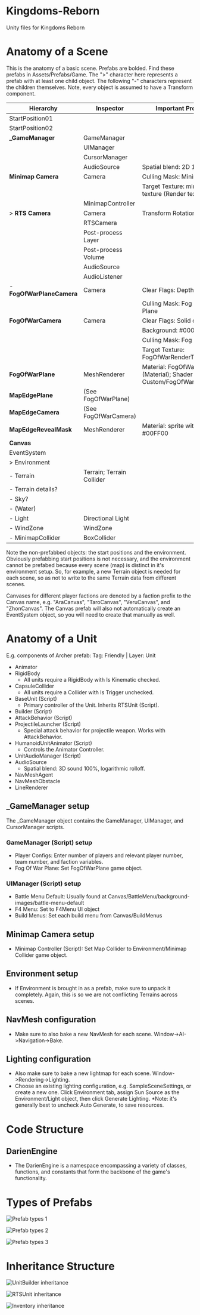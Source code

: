 # Kingdoms-Reborn
 Unity files for Kingdoms Reborn

# Anatomy of a Scene

This is the anatomy of a basic scene. Prefabs are bolded. Find these prefabs in Assets/Prefabs/Game. The ">" character here represents a prefab with at least one child object. The following "-" characters represent the children themselves. Note, every object is assumed to have a Transform component.

| Hierarchy              | Inspector                 | Important Properties                                                 |
|------------------------|---------------------------|----------------------------------------------------------------------|
| StartPosition01        |                           |                                                                      |
| StartPosition02        |                           |                                                                      |
| **_GameManager**       | GameManager               |                                                                      |
|                        | UIManager                 |                                                                      |
|                        | CursorManager             |                                                                      |
|                        | AudioSource               | Spatial blend: 2D 100%                                               |
| **Minimap Camera**     | Camera                    | Culling Mask:  Minimap (layer)                                       |
|                        |                           | Target Texture: minimap-texture (Render texture)                     |
|                        | MinimapController         |                                                                      |
| > **RTS Camera**       | Camera                    | Transform Rotation: 75                                               |
|                        | RTSCamera                 |                                                                      |
|                        | Post-process Layer        |                                                                      |
|                        | Post-process Volume       |                                                                      |
|                        | AudioSource               |                                                                      |
|                        | AudioListener             |                                                                      |
| - **FogOfWarPlaneCamera**  | Camera                    | Clear Flags: Depth only                                              |
|                        |                           | Culling Mask: Fog Of War Plane                                       |
| **FogOfWarCamera**     | Camera                    | Clear Flags: Solid color                                             |
|                        |                           | Background: #0000FF                                                  |
|                        |                           | Culling Mask: Fog Of War                                             |
|                        |                           | Target Texture: FogOfWarRenderTexture                                |
| **FogOfWarPlane**      | MeshRenderer              | Material: FogOfWarPlane (Material); Shader Custom/FogOfWarMaskShader |
| **MapEdgePlane**       | (See FogOfWarPlane)       |                                                                      |
| **MapEdgeCamera**      | (See FogOfWarCamera)      |                                                                      |
| **MapEdgeRevealMask**  | MeshRenderer              | Material: sprite with color #00FF00                                  |
| **Canvas**             |                           |                                                                      |
| EventSystem            |                           |                                                                      |
| > Environment          |                           |                                                                      |
| - Terrain              | Terrain; Terrain Collider |                                                                      |
| - Terrain details?     |                           |                                                                      |
| - Sky?                 |                           |                                                                      |
| - (Water)              |                           |                                                                      |
| - Light                | Directional Light         |                                                                      |
| - WindZone             | WindZone                  |                                                                      |
| - MinimapCollider      | BoxCollider               |                                                                      |

Note the non-prefabbed objects: the start positions and the environment. Obviously prefabbing start positions is not necessary, and the environment cannot be prefabed because every scene (map) is distinct in it's environment setup. So, for example, a new Terrain object is needed for each scene, so as not to write to the same Terrain data from different scenes.

Canvases for different player factions are denoted by a faction prefix to the Canvas name, e.g. "AraCanvas", "TaroCanvas", "VeruCanvas", and "ZhonCanvas".
The Canvas prefab will also not automatically create an EventSystem object, so you will need to create that manually as well. 

# Anatomy of a Unit

E.g. components of Archer prefab:
Tag: Friendly | Layer: Unit
- Animator
- RigidBody
    - All units require a RigidBody with Is Kinematic checked.
- CapsuleCollider
    - All units require a Collider with Is Trigger unchecked.
- BaseUnit (Script)
    - Primary controller of the Unit. Inherits RTSUnit (Script). 
- Builder (Script)
- AttackBehavior (Script)
- ProjectileLauncher (Script)
    - Special attack behavior for projectile weapon. Works with AttackBehavior. 
- HumanoidUnitAnimator (Script)
    - Controls the Animator Controller. 
- UnitAudioManager (Script)
- AudioSource 
    - Spatial blend: 3D sound 100%, logarithmic rolloff. 
- NavMeshAgent
- NavMeshObstacle
- LineRenderer

## _GameManager setup
The _GameManager object contains the GameManager, UIManager, and CursorManager scripts. 
### GameManager (Script) setup
- Player Configs: Enter number of players and relevant player number, team number, and faction variables. 
- Fog Of War Plane: Set FogOfWarPlane game object.
### UIManager (Script) setup
- Battle Menu Default: Usually found at Canvas/BattleMenu/background-images/battle-menu-default
- F4 Menu: Set to F4Menu UI object
- Build Menus: Set each build menu from Canvas/BuildMenus

## Minimap Camera setup
- Minimap Controller (Script): Set Map Collider to Environment/Minimap Collider game object.

## Environment setup
- If Environment is brought in as a prefab, make sure to unpack it completely. Again, this is so we are not conflicting Terrains across scenes.

## NavMesh configuration
- Make sure to also bake a new NavMesh for each scene. Window->AI->Navigation->Bake.

## Lighting configuration
- Also make sure to bake a new lightmap for each scene. Window->Rendering->Lighting. 
- Choose an existing lighting configuration, e.g. SampleSceneSettings, or create a new one. Click Environment tab, assign Sun Source as the Environment/Light object, then click Generate Lighting. *Note: it's generally best to uncheck Auto Generate, to save resources.

# Code Structure
## DarienEngine
- The DarienEngine is a namespace encompassing a variety of classes, functions, and constants that form the backbone of the game's functionality.

# Types of Prefabs
![Prefab types 1](/Assets/Images/Documentation/Slide1.PNG)

![Prefab types 2](/Assets/Images/Documentation/Slide2.PNG)

![Prefab types 3](/Assets/Images/Documentation/Slide3.PNG)

# Inheritance Structure
![UnitBuilder inheritance](/Assets/Images/Documentation/Slide4.jpg)

![RTSUnit inheritance](/Assets/Images/Documentation/Slide5.jpg)

![Inventory inheritance](/Assets/Images/Documentation/Slide6.jpg)
